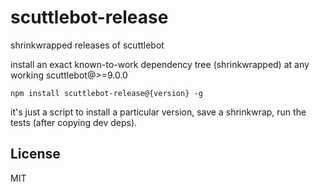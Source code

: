 # scuttlebot-release

shrinkwrapped releases of scuttlebot

install an exact known-to-work dependency tree (shrinkwrapped) at any working
scuttlebot@>=9.0.0

`npm install scuttlebot-release@{version} -g`

it's just a script to install a particular version, save a shrinkwrap,
run the tests (after copying dev deps).

## License

MIT
